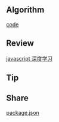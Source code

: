 ## Algorithm

[code](/images/temp/haha-2023-06-18.png)

## Review

[javascript 深度学习](https://weread.qq.com/web/reader/05232050723fba4a0522a7c?)

## Tip

## Share

[package.json](https://phoenixnap.com/kb/package-json#ftoc-heading-15)
